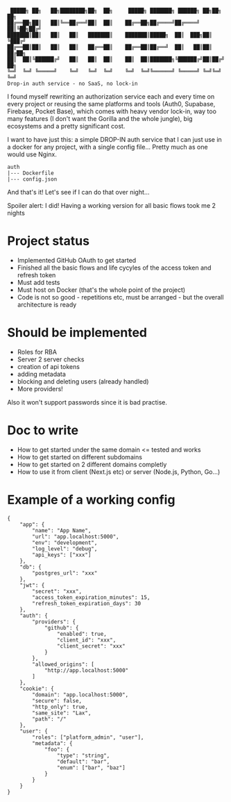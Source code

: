 ```
 █████╗ ██╗   ██╗████████╗██╗  ██╗     █████╗ ███████╗ ██████╗ ██╗██╗  ██╗
██╔══██╗██║   ██║╚══██╔══╝██║  ██║    ██╔══██╗██╔════╝██╔════╝ ██║╚██╗██╔╝
███████║██║   ██║   ██║   ███████║    ███████║█████╗  ██║  ███╗██║ ╚███╔╝ 
██╔══██║██║   ██║   ██║   ██╔══██║    ██╔══██║██╔══╝  ██║   ██║██║ ██╔██╗ 
██║  ██║╚██████╔╝   ██║   ██║  ██║    ██║  ██║███████╗╚██████╔╝██║██╔╝ ██╗
╚═╝  ╚═╝ ╚═════╝    ╚═╝   ╚═╝  ╚═╝    ╚═╝  ╚═╝╚══════╝ ╚═════╝ ╚═╝╚═╝  ╚═╝
Drop-in auth service - no SaaS, no lock-in
```

I found myself rewriting an authorization service each and every time on every project or reusing the same platforms and tools (Auth0, Supabase, Firebase, Pocket Base), which comes with heavy vendor lock-in, way too many features (I don't want the Gorilla and the whole jungle), big ecosystems and a pretty significant cost.

I want to have just this: a simple DROP-IN auth service that I can just use in a docker for any project, with a single config file... Pretty much as one would use Nginx.

```
auth
|--- Dockerfile
|--- config.json
```

And that's it! Let's see if I can do that over night...

Spoiler alert: I did! Having a working version for all basic flows took me 2 nights

# Project status
- Implemented GitHub OAuth to get started
- Finished all the basic flows and life cycyles of the access token and refresh token
- Must add tests
- Must host on Docker (that's the whole point of the project)
- Code is not so good - repetitions etc, must be arranged - but the overall architecture is ready

# Should be implemented
- Roles for RBA
- Server 2 server checks
- creation of api tokens
- adding metadata
- blocking and deleting users (already handled)
- More providers!

Also it won't support passwords since it is bad practise.

# Doc to write
- How to get started under the same domain <= tested and works
- How to get started on different subdomains
- How to get started on 2 different domains completly
- How to use it from client (Next.js etc) or server (Node.js, Python, Go...)

# Example of a working config
```
{
    "app": {
        "name": "App Name",
        "url": "app.localhost:5000",
        "env": "development",
        "log_level": "debug",
        "api_keys": ["xxx"]
    },
    "db": {
        "postgres_url": "xxx"
    },
    "jwt": {
        "secret": "xxx",
        "access_token_expiration_minutes": 15,
        "refresh_token_expiration_days": 30
    },
    "auth": {
        "providers": {
            "github": {
                "enabled": true,
                "client_id": "xxx",
                "client_secret": "xxx"
            }
        },
        "allowed_origins": [
            "http://app.localhost:5000"
        ]
    },
    "cookie": {
        "domain": "app.localhost:5000",
        "secure": false,
        "http_only": true,
        "same_site": "Lax",
        "path": "/"
    },
    "user": {
        "roles": ["platform_admin", "user"],
        "metadata": {
            "foo": {
                "type": "string",
                "default": "bar",
                "enum": ["bar", "baz"]
            }
        }
    }
}
```

